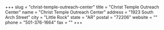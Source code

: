 +++
slug = "christ-temple-outreach-center"
title = "Christ Temple Outreach Center"
name = "Christ Temple Outreach Center"
address = "1923 South Arch Street"
city = "Little Rock"
state = "AR"
postal = "72206"
website = ""
phone = "501-376-1664"
fax = ""
+++
